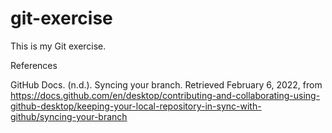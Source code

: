 # git-exercise

This is my Git exercise.

References

GitHub Docs. (n.d.). Syncing your branch. Retrieved February 6, 2022, from https://docs.github.com/en/desktop/contributing-and-collaborating-using-github-desktop/keeping-your-local-repository-in-sync-with-github/syncing-your-branch
